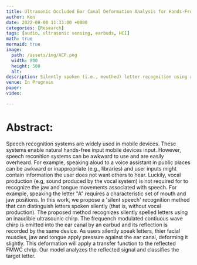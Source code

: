 ```yaml
---
title: Ultrasonic Occluded Ear Canal Deformation Analysis for Hands-Free Silent Text Entry 
author: Ken
date: 2022-08-08 11:33:00 +0800
categories: [Research]
tags: [audio, ultrasonic sensing, earbuds, HCI]
math: true
mermaid: true
image:
  path: /assets/img/ACP.png
  width: 800
  height: 500
  alt: 
description: Silently spoken (i.e., mouthed) letter recognition using an reflected ultrasonic frequency modulated continuous wave chirp, emitted by an earbud, to detect small changes in ear canal deformation resulting from jaw and tongue movement.
venue: In Progress
paper:  
video: 

---
```



# Abstract:
Speech recognition systems are widely used in mobile devices. These systems enable natural hands-free input mobile devices input. However, speech reconition systems can be awkward to use and are easily overheard. For example, speaking aloud to a voice assistant in public places can be awkward or inappropriate (e.g., libraries) and user inputs might contain information the user does not want others to hear. Luckily, vocal production (e.g, sound produced by the vocal system) is not required for to recognize the jaw and tongue movements associated with speech. For example, speaking the letter "A" requires a characteristic set of mouth and jaw positions. In this work, we propose a 'silent speech' recognition method that can distinguish letters spoken silently (that is, without vocal production). The proposed method recognizes silently spelled letters using an inaudible ultrasounic chirp. The frequench modulated contiuous wave chirp is emitted into the ear canal by an earbud and its reflection is recorded by the same device. As users silently speak letters, thier facial muscles, jaw and tongue apply pressure against the ear canal, deforming it slightly. This deformation will apply a transfer function to the reflected FMWC chrip. Our model analyzes the reflected signal and classifies the target letter. 


